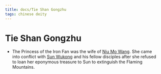 ```yaml
---
title: docs/Tie Shan Gongzhu
tags: chinese deity
---
```


# Tie Shan Gongzhu 
- The Princess of the Iron Fan was the wife of [Niu Mo Wang](Niu%20Mo%20Wang.md.md). She came into conflict with [Sun Wukong](Sun%20Wukong.md.md) and his fellow disciples after she refused to loan her eponymous treasure to Sun to extinguish the Flaming Mountains.